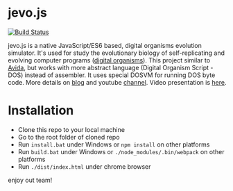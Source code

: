 # jevo.js
[![Build Status](https://travis-ci.org/tmptrash/jevo.js.svg?branch=master)](https://travis-ci.org/tmptrash/jevo.js)

jevo.js is a native JavaScript/ES6 based, digital organisms evolution simulator. It's used for study the evolutionary biology of self-replicating and evolving computer programs ([digital organisms](https://en.wikipedia.org/wiki/Digital_organism)). This project similar to [Avida](https://en.wikipedia.org/wiki/Avida), but works with more abstract language (Digital Organism Script - DOS) instead of assembler. It uses special DOSVM for running DOS byte code. More details on [blog](https://jevosite.wordpress.com) and youtube [channel](https://www.youtube.com/playlist?list=PL1NiKjXMaBimPuybPIXkVuO1MYy53XcdW). Video presentation is [here](https://www.youtube.com/watch?v=9ykr9KzcKq8).

# Installation
- Clone this repo to your local machine
- Go to the root folder of cloned repo
- Run `install.bat` under Windows or `npm install` on other platforms
- Run `build.bat` under Windows or `./node_modules/.bin/webpack` on other platforms
- Run `./dist/index.html` under chrome browser

enjoy out team!

